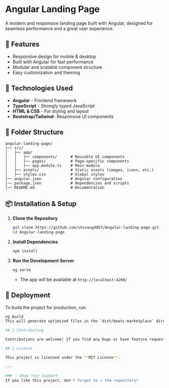 # Angular Landing Page

A modern and responsive landing page built with Angular, designed for seamless performance and a great user experience.

## 🚀 Features

- Responsive design for mobile & desktop
- Built with Angular for fast performance
- Modular and scalable component structure
- Easy customization and theming

## 📌 Technologies Used

- **Angular** - Frontend framework
- **TypeScript** - Strongly typed JavaScript
- **HTML & CSS** - For styling and layout
- **Bootstrap/Tailwind**- Responsive UI components

## 📂 Folder Structure

```
angular-landing-page/
│── src/
│   ├── app/
│   │   ├── components/      # Reusable UI components
│   │   ├── pages/           # Page-specific components
│   │   ├── app.module.ts    # Main module
│   ├── assets/              # Static assets (images, icons, etc.)
│   ├── styles.css           # Global styles
│── angular.json             # Angular configuration
│── package.json             # Dependencies and scripts
│── README.md                # Documentation
```

## 📦 Installation & Setup

1. **Clone the Repository**
   ```sh
   git clone https://github.com/shivang4857/Angular-landing-page.git
   cd Angular-landing-page
   ```

2. **Install Dependencies**
   ```sh
   npm install
   ```

3. **Run the Development Server**
   ```sh
   ng serve
   ```
   - The app will be available at `http://localhost:4200/`

## 📌 Deployment

To build the project for production, run:
```sh
ng build 
This will generate optimized files in the `dist/beats-marketplace` directory.

## 🤝 Contributing

Contributions are welcome! If you find any bugs or have feature requests, please open an issue or submit a pull request.

## 📄 License

This project is licensed under the **MIT License**.

---

### ✨ Show Your Support
If you like this project, don't forget to ⭐ the repository!

